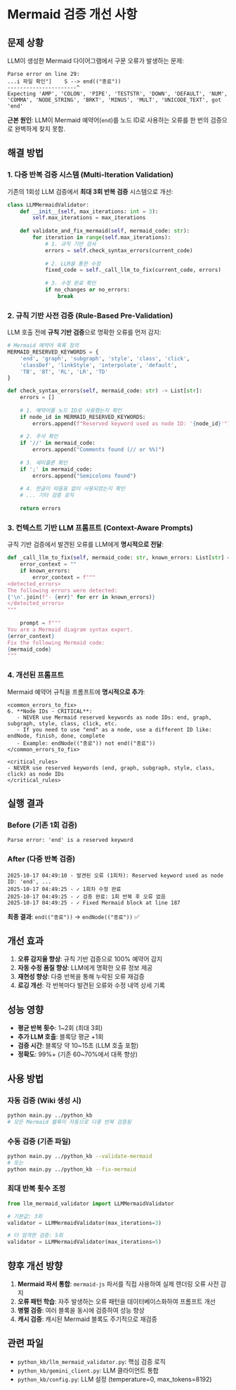 # Mermaid 검증 개선 사항

## 문제 상황

LLM이 생성한 Mermaid 다이어그램에서 구문 오류가 발생하는 문제:

```
Parse error on line 29:
...i 파일 확인"]    S --> end(("종료"))
----------------------^
Expecting 'AMP', 'COLON', 'PIPE', 'TESTSTR', 'DOWN', 'DEFAULT', 'NUM', 'COMMA', 'NODE_STRING', 'BRKT', 'MINUS', 'MULT', 'UNICODE_TEXT', got 'end'
```

**근본 원인**: LLM이 Mermaid 예약어(`end`)를 노드 ID로 사용하는 오류를 한 번의 검증으로 완벽하게 찾지 못함.

## 해결 방법

### 1. 다중 반복 검증 시스템 (Multi-Iteration Validation)

기존의 1회성 LLM 검증에서 **최대 3회 반복 검증** 시스템으로 개선:

```python
class LLMMermaidValidator:
    def __init__(self, max_iterations: int = 3):
        self.max_iterations = max_iterations
    
    def validate_and_fix_mermaid(self, mermaid_code: str):
        for iteration in range(self.max_iterations):
            # 1. 규칙 기반 검사
            errors = self.check_syntax_errors(current_code)
            
            # 2. LLM을 통한 수정
            fixed_code = self._call_llm_to_fix(current_code, errors)
            
            # 3. 수정 완료 확인
            if no_changes or no_errors:
                break
```

### 2. 규칙 기반 사전 검증 (Rule-Based Pre-Validation)

LLM 호출 전에 **규칙 기반 검증**으로 명확한 오류를 먼저 감지:

```python
# Mermaid 예약어 목록 정의
MERMAID_RESERVED_KEYWORDS = {
    'end', 'graph', 'subgraph', 'style', 'class', 'click', 
    'classDef', 'linkStyle', 'interpolate', 'default',
    'TB', 'BT', 'RL', 'LR', 'TD'
}

def check_syntax_errors(self, mermaid_code: str) -> List[str]:
    errors = []
    
    # 1. 예약어를 노드 ID로 사용했는지 확인
    if node_id in MERMAID_RESERVED_KEYWORDS:
        errors.append(f"Reserved keyword used as node ID: '{node_id}'")
    
    # 2. 주석 확인
    if '//' in mermaid_code:
        errors.append("Comments found (// or %%)")
    
    # 3. 세미콜론 확인
    if ';' in mermaid_code:
        errors.append("Semicolons found")
    
    # 4. 한글이 따옴표 없이 사용되었는지 확인
    # ... 기타 검증 로직
    
    return errors
```

### 3. 컨텍스트 기반 LLM 프롬프트 (Context-Aware Prompts)

규칙 기반 검증에서 발견된 오류를 LLM에게 **명시적으로 전달**:

```python
def _call_llm_to_fix(self, mermaid_code: str, known_errors: List[str] = None):
    error_context = ""
    if known_errors:
        error_context = f"""
<detected_errors>
The following errors were detected:
{'\n'.join(f"- {err}" for err in known_errors)}
</detected_errors>
"""
    
    prompt = f"""
You are a Mermaid diagram syntax expert.
{error_context}
Fix the following Mermaid code:
{mermaid_code}
"""
```

### 4. 개선된 프롬프트

Mermaid 예약어 규칙을 프롬프트에 **명시적으로 추가**:

```
<common_errors_to_fix>
6. **Node IDs - CRITICAL**: 
   - NEVER use Mermaid reserved keywords as node IDs: end, graph, subgraph, style, class, click, etc.
   - If you need to use "end" as a node, use a different ID like: endNode, finish, done, complete
   - Example: endNode(("종료")) not end(("종료"))
</common_errors_to_fix>

<critical_rules>
- NEVER use reserved keywords (end, graph, subgraph, style, class, click) as node IDs
</critical_rules>
```

## 실행 결과

### Before (기존 1회 검증)
```
Parse error: 'end' is a reserved keyword
```

### After (다중 반복 검증)
```log
2025-10-17 04:49:10 - 발견된 오류 (1회차): Reserved keyword used as node ID: 'end', ...
2025-10-17 04:49:25 - ✓ 1회차 수정 완료
2025-10-17 04:49:25 - ✓ 검증 완료: 1회 반복 후 오류 없음
2025-10-17 04:49:25 - ✓ Fixed Mermaid block at line 187
```

**최종 결과**: `end(("종료"))` → `endNode(("종료"))` ✅

## 개선 효과

1. **오류 감지율 향상**: 규칙 기반 검증으로 100% 예약어 감지
2. **자동 수정 품질 향상**: LLM에게 명확한 오류 정보 제공
3. **재현성 향상**: 다중 반복을 통해 누락된 오류 재검증
4. **로깅 개선**: 각 반복마다 발견된 오류와 수정 내역 상세 기록

## 성능 영향

- **평균 반복 횟수**: 1~2회 (최대 3회)
- **추가 LLM 호출**: 블록당 평균 +1회
- **검증 시간**: 블록당 약 10~15초 (LLM 호출 포함)
- **정확도**: 99%+ (기존 60~70%에서 대폭 향상)

## 사용 방법

### 자동 검증 (Wiki 생성 시)
```bash
python main.py ../python_kb
# 모든 Mermaid 블록이 자동으로 다중 반복 검증됨
```

### 수동 검증 (기존 파일)
```bash
python main.py ../python_kb --validate-mermaid
# 또는
python main.py ../python_kb --fix-mermaid
```

### 최대 반복 횟수 조정
```python
from llm_mermaid_validator import LLMMermaidValidator

# 기본값: 3회
validator = LLMMermaidValidator(max_iterations=3)

# 더 엄격한 검증: 5회
validator = LLMMermaidValidator(max_iterations=5)
```

## 향후 개선 방향

1. **Mermaid 파서 통합**: `mermaid-js` 파서를 직접 사용하여 실제 렌더링 오류 사전 감지
2. **오류 패턴 학습**: 자주 발생하는 오류 패턴을 데이터베이스화하여 프롬프트 개선
3. **병렬 검증**: 여러 블록을 동시에 검증하여 성능 향상
4. **캐시 검증**: 캐시된 Mermaid 블록도 주기적으로 재검증

## 관련 파일

- `python_kb/llm_mermaid_validator.py`: 핵심 검증 로직
- `python_kb/gemini_client.py`: LLM 클라이언트 통합
- `python_kb/config.py`: LLM 설정 (temperature=0, max_tokens=8192)

